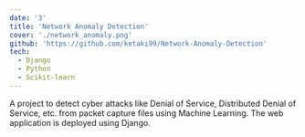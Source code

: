 ```yaml
---
date: '3'
title: 'Network Anomaly Detection'
cover: './network_anomaly.png'
github: 'https://github.com/ketaki99/Network-Anomaly-Detection'
tech:
  - Django
  - Python
  - Scikit-learn
---
```


A project to detect cyber attacks like Denial of Service, Distributed Denial of Service, etc. from packet capture files using Machine Learning. The web application is deployed using Django.
